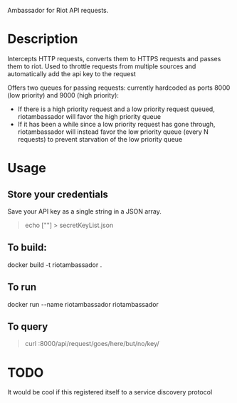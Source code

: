 Ambassador for Riot API requests.

# Description

Intercepts HTTP requests, converts them to HTTPS requests and passes them to riot.  Used to throttle requests from multiple sources and automatically add the api key to the request

Offers two queues for passing requests: currently hardcoded as ports 8000 (low priority) and 9000 (high priority):
* If there is a high priority request and a low priority request queued, riotambassador will favor the high priority queue
* If it has been a while since a low priority request has gone through, riotambassador will instead favor the low priority queue (every N requests) to prevent starvation of the low priority queue

# Usage

## Store your credentials

Save your API key as a single string in a JSON array.

> echo ["<your-secret-key-here>"] > secretKeyList.json

## To build:

docker build -t riotambassador .

## To run

docker run --name riotambassador riotambassador

## To query

> curl <hostname>:8000/api/request/goes/here/but/no/key/



# TODO
It would be cool if this registered itself to a service discovery protocol
